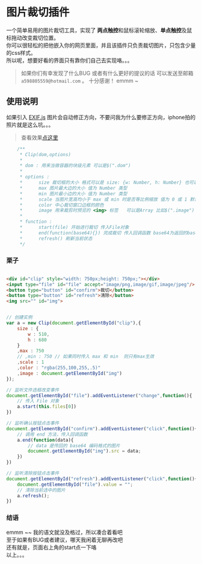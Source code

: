 # 图片裁切插件

一个简单易用的图片裁切工具，实现了 **两点触控**和鼠标滚轮缩放、**单点触控**及鼠标拖动改变裁切位置。  
你可以很轻松的把他嵌入你的网页里面，并且该插件只负责裁切图片，只包含少量的css样式。  
所以呢，想要好看的界面只有靠你们自己去实现咯。。。

> 如果你们有幸发现了什么BUG 或者有什么更好的提议的话 可以发送至邮箱 `a598805559@hotmail.com` 。 十分感谢！
> emmm ~

## 使用说明

如果引入 [EXIF.js](https://github.com/exif-js/exif-js) 图片会自动修正方向，不要问我为什么要修正方向，iphone拍的照片就是这么坑。。。

> 查看效果[点这里](https://jhinsama.github.io/demos/image-clip/)

```javascript
    /**
     * Clip(dom,options)
     *
     * dom : 用来当做容器的块级元素 可以是$(".dom")
     *
     * options :
     *      size 裁切框的大小 格式可以是 size: {w: Number, h: Number} 也可以是 size: Number 后者设置宽高相等 默认等于容器的宽高
     *      max 图片最大边的大小 值为 Number 类型
     *      min 图片最小边的大小 值为 Number 类型
     *      scale 当图片宽高均小于 max 或 min 时是否等比例缩放 值为 0 或 1 默认 0
     *      color 中心裁切窗口边框的颜色
     *      image 用来裁剪时预览的 <img> 标签   可以是Array 比如$(".image")
     *
     * function :
     *      start(file) 开始进行裁切 传入File对象
     *      end(function(base64){}) 完成裁切 传入回调函数 base64为返回的base64编码格式的图片数据
     *      refresh() 刷新当前状态
     */
```

### 栗子

```html

<div id="clip" style="width: 750px;height: 750px;"></div>
<input type="file" id="file" accept="image/png,image/gif,image/jpeg"/>
<button type="button" id="confirm">裁切</button>
<button type="button" id="refresh">清除</button>
<img src="" id="img">

```

```javascript

// 创建实例
var a = new Clip(document.getElementById("clip"),{
    size : {
        w : 510,
        h : 680
    }
    ,max : 750
    // ,min : 750 // 如果同时传入 max 和 min  则只有max生效
    ,scale : 1
    ,color : "rgba(255,100,255,.5)"
    ,image : document.getElementById("img")
});

// 监听文件选框改变事件
document.getElementById("file").addEventListener("change",function(){
    // 传入 File 对象
    a.start(this.files[0])
})

// 监听确认按钮点击事件
document.getElementById("confirm").addEventListener("click",function(){
    // 调用 end 方法，传入回调函数
    a.end(function(data){
        // data 是传回的 base64 编码格式的图片
        document.getElementById("img").src = data;
    })
})

// 监听清除按钮点击事件
document.getElementById("refresh").addEventListener("click",function(){
    document.getElementById("file").value = "";
    // 清除当前选中的图片
    a.refresh();
})

```

### 结语

emmm ~~
我的语文就没及格过，所以凑合着看吧  
至于如果有BUG或者建议，哪天我闲着无聊再改吧  
还有就是，页面右上角的start点一下咯  
以上。。。